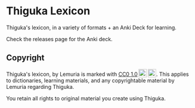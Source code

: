 # Thiguka Lexicon

Thiguka's lexicon, in a variety of formats + an Anki Deck for learning.

Check the releases page for the Anki deck.

## Copyright
<p xmlns:cc="http://creativecommons.org/ns#" xmlns:dct="http://purl.org/dc/terms/"><span property="dct:title">Thiguka's lexicon,</span> by <span property="cc:attributionName">Lemuria</span> is marked with <a href="https://creativecommons.org/publicdomain/zero/1.0/?ref=chooser-v1" target="_blank" rel="license noopener noreferrer" style="display:inline-block;">CC0 1.0<img style="height:22px!important;margin-left:3px;vertical-align:text-bottom;" src="https://mirrors.creativecommons.org/presskit/icons/cc.svg?ref=chooser-v1" alt=""><img style="height:22px!important;margin-left:3px;vertical-align:text-bottom;" src="https://mirrors.creativecommons.org/presskit/icons/zero.svg?ref=chooser-v1" alt=""></a>. This applies to dictionaries, learning materials, and any copyrightable material by Lemuria regarding Thiguka.</p>

<p>You retain all rights to original material you create using Thiguka.</p>
